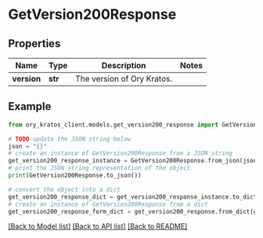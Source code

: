 # GetVersion200Response


## Properties

Name | Type | Description | Notes
------------ | ------------- | ------------- | -------------
**version** | **str** | The version of Ory Kratos. | 

## Example

```python
from ory_kratos_client.models.get_version200_response import GetVersion200Response

# TODO update the JSON string below
json = "{}"
# create an instance of GetVersion200Response from a JSON string
get_version200_response_instance = GetVersion200Response.from_json(json)
# print the JSON string representation of the object
print(GetVersion200Response.to_json())

# convert the object into a dict
get_version200_response_dict = get_version200_response_instance.to_dict()
# create an instance of GetVersion200Response from a dict
get_version200_response_form_dict = get_version200_response.from_dict(get_version200_response_dict)
```
[[Back to Model list]](../README.md#documentation-for-models) [[Back to API list]](../README.md#documentation-for-api-endpoints) [[Back to README]](../README.md)


